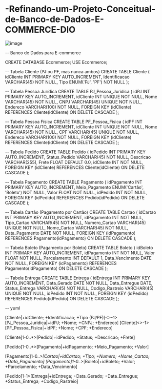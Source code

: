 # -Refinando-um-Projeto-Conceitual-de-Banco-de-Dados-E-COMMERCE-DIO

![image](https://github.com/user-attachments/assets/262e9f19-7cab-48ad-8805-9262c90b98b6)

-- Banco de Dados para E-commerce

CREATE DATABASE Ecommerce;
USE Ecommerce;

-- Tabela Cliente (PJ ou PF, mas nunca ambos)
CREATE TABLE Cliente (
    idCliente INT PRIMARY KEY AUTO_INCREMENT,
    Identificacao VARCHAR(45) NOT NULL,
    Tipo ENUM('PJ', 'PF') NOT NULL
);

-- Tabela Pessoa Jurídica
CREATE TABLE PJ_Pessoa_Juridica (
    idPJ INT PRIMARY KEY AUTO_INCREMENT,
    idCliente INT UNIQUE NOT NULL,
    Nome VARCHAR(45) NOT NULL,
    CNPJ VARCHAR(45) UNIQUE NOT NULL,
    Endereco VARCHAR(100) NOT NULL,
    FOREIGN KEY (idCliente) REFERENCES Cliente(idCliente) ON DELETE CASCADE
);

-- Tabela Pessoa Física
CREATE TABLE PF_Pessoa_Fisica (
    idPF INT PRIMARY KEY AUTO_INCREMENT,
    idCliente INT UNIQUE NOT NULL,
    Nome VARCHAR(45) NOT NULL,
    CPF VARCHAR(45) UNIQUE NOT NULL,
    Endereco VARCHAR(100) NOT NULL,
    FOREIGN KEY (idCliente) REFERENCES Cliente(idCliente) ON DELETE CASCADE
);

-- Tabela Pedido
CREATE TABLE Pedido (
    idPedido INT PRIMARY KEY AUTO_INCREMENT,
    Status_Pedido VARCHAR(45) NOT NULL,
    Descricao VARCHAR(255),
    Frete FLOAT DEFAULT 0.0,
    idCliente INT NOT NULL,
    FOREIGN KEY (idCliente) REFERENCES Cliente(idCliente) ON DELETE CASCADE
);

-- Tabela Pagamento
CREATE TABLE Pagamento (
    idPagamento INT PRIMARY KEY AUTO_INCREMENT,
    Meio_Pagamento ENUM('Cartão', 'Boleto') NOT NULL,
    Valor FLOAT NOT NULL,
    idPedido INT NOT NULL,
    FOREIGN KEY (idPedido) REFERENCES Pedido(idPedido) ON DELETE CASCADE
);

-- Tabela Cartão (Pagamento por Cartão)
CREATE TABLE Cartao (
    idCartao INT PRIMARY KEY AUTO_INCREMENT,
    idPagamento INT NOT NULL,
    Tipo_Cartao VARCHAR(45) NOT NULL,
    Numero_Cartao VARCHAR(45) UNIQUE NOT NULL,
    Nome_Cartao VARCHAR(45) NOT NULL,
    Data_Pagamento DATE NOT NULL,
    FOREIGN KEY (idPagamento) REFERENCES Pagamento(idPagamento) ON DELETE CASCADE
);

-- Tabela Boleto (Pagamento por Boleto)
CREATE TABLE Boleto (
    idBoleto INT PRIMARY KEY AUTO_INCREMENT,
    idPagamento INT NOT NULL,
    Valor FLOAT NOT NULL,
    Parcelamento INT DEFAULT 1,
    Data_Vencimento DATE NOT NULL,
    FOREIGN KEY (idPagamento) REFERENCES Pagamento(idPagamento) ON DELETE CASCADE
);

-- Tabela Entrega
CREATE TABLE Entrega (
    idEntrega INT PRIMARY KEY AUTO_INCREMENT,
    Data_Gerado DATE NOT NULL,
    Data_Entregue DATE,
    Status_Entrega VARCHAR(45) NOT NULL,
    Codigo_Rastreio VARCHAR(45) UNIQUE NOT NULL,
    idPedido INT NOT NULL,
    FOREIGN KEY (idPedido) REFERENCES Pedido(idPedido) ON DELETE CASCADE
);

-- yuml


[Cliente|+idCliente; +Identificacao; +Tipo (PJ/PF)]<>-1>[PJ_Pessoa_Juridica|+idPJ; +Nome; +CNPJ; +Endereco]
[Cliente]<>-1>[PF_Pessoa_Fisica|+idPF; +Nome; +CPF; +Endereco]

[Cliente]1-0..*>[Pedido|+idPedido; +Status; +Descricao; +Frete]

[Pedido]1-0..*>[Pagamento|+idPagamento; +Meio_Pagamento; +Valor]

[Pagamento]1-0..*>[Cartao|+idCartao; +Tipo; +Numero; +Nome_Cartao; +Data_Pagamento]
[Pagamento]1-0..*>[Boleto|+idBoleto; +Valor; +Parcelamento; +Data_Vencimento]

[Pedido]1-1>[Entrega|+idEntrega; +Data_Gerado; +Data_Entregue; +Status_Entrega; +Codigo_Rastreio]
